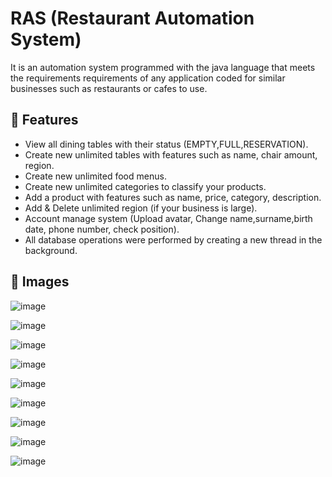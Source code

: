 # RAS (Restaurant Automation System)

It is an automation system programmed with the java language that meets the requirements requirements of any application coded for similar businesses such as restaurants or cafes to use.

## 🚀 Features

- View all dining tables with their status (EMPTY,FULL,RESERVATION).
- Create new unlimited tables with features such as name, chair amount, region.
- Create new unlimited food menus.
- Create new unlimited categories to classify your products.
- Add a product with features such as name, price, category, description.
- Add & Delete unlimited region (if your business is large).
- Account manage system (Upload avatar, Change name,surname,birth date, phone number, check position).
- All database operations were performed by creating a new thread in the background.

## 📸  Images


![image](https://github.com/Pocanistaken/RAS/assets/51020037/425859ba-ad67-4535-83ec-5e970cf45809)

![image](https://github.com/Pocanistaken/RAS/assets/51020037/7fc0c469-723f-475b-aae1-070e81e85ee3)


![image](https://github.com/Pocanistaken/RAS/assets/51020037/103650c8-f261-4ac3-93e2-5030c61cf8af)

![image](https://github.com/Pocanistaken/RAS/assets/51020037/c434a625-4e0d-4203-9b8d-5460aa12578f)

![image](https://github.com/Pocanistaken/RAS/assets/51020037/6f6f2969-2da3-48ca-a396-913fb65954a8)

![image](https://github.com/Pocanistaken/RAS/assets/51020037/25d6d02b-fa19-4ffe-9076-a1579d2cdda8)

![image](https://github.com/Pocanistaken/RAS/assets/51020037/f97e1c66-b644-46cb-bc3e-804acc7a7135)

![image](https://github.com/Pocanistaken/RAS/assets/51020037/de25f84b-d2ff-4c54-a9b5-351810d33683)

![image](https://github.com/Pocanistaken/RAS/assets/51020037/bfd2847f-29a5-4124-8c71-810e20da9c29)
